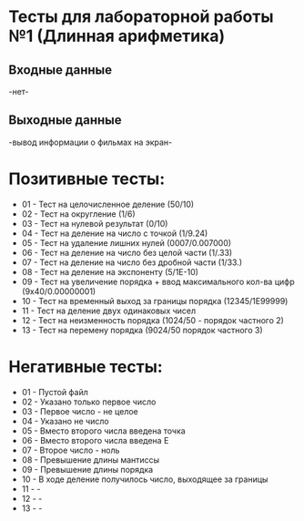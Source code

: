 # Тесты для лабораторной работы №1 (Длинная арифметика)

## Входные данные
-нет-

## Выходные данные
-вывод информации о фильмах на экран-

# Позитивные тесты: 
- 01 - Тест на целочисленное деление (50/10)
- 02 - Тест на округление (1/6)
- 03 - Тест на нулевой результат (0/10)
- 04 - Тест на деление на число с точкой (1/9.24)
- 05 - Тест на удаление лишних нулей (0007/0.007000)
- 06 - Тест на деление на число без целой части (1/.33)
- 07 - Тест на деление на число без дробной части (1/33.)
- 08 - Тест на деление на экспоненту (5/1Е-10)
- 09 - Тест на увеличение порядка + ввод максимального кол-ва цифр (9х40/0.00000001)
- 10 - Тест на временный выход за границы порядка (12345/1E99999)
- 11 - Тест на деление двух одинаковых чисел
- 12 - Тест на неизменность порядка (1024/50 - порядок частного 2)
- 13 - Тест на перемену порядка (9024/50 порядок частного 3)

# Негативные тесты:
- 01 - Пустой файл
- 02 - Указано только первое число
- 03 - Первое число - не целое
- 04 - Указано не число
- 05 - Вместо второго числа введена точка
- 06 - Вместо второго числа введена E
- 07 - Второе число - ноль
- 08 - Превышение длины мантиссы
- 09 - Превышение длины порядка
- 10 - В ходе деление получилось число, выходящее за границы
- 11 - -
- 12 - -
- 13 - -